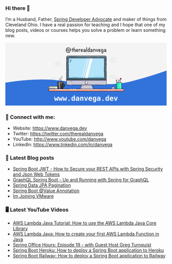 ### Hi there 👋

I’m a Husband, Father, [Spring Developer Advocate](https://tanzu.vmware.com/developer/advocates/) and maker of things from Cleveland Ohio. I have a real passion for teaching and I hope that one of my blog posts, videos or courses helps you solve a problem or learn something new.

![Profile Header](./github_profile_header.png)

### 🤝 Connect with me:

- Website: https://www.danvega.dev
- Twitter: https://twitter.com/therealdanvega
- YouTube: http://www.youtube.com/danvega
- LinkedIn: https://www.linkedin.com/in/danvega

### 📝 Latest Blog posts

<!-- BLOG-POST-LIST:START -->
- [Spring Boot JWT - How to Secure your REST APIs with Spring Security and Json Web Tokens](https://www.danvega.dev/blog/2022/09/06/spring-security-jwt)
- [GraphQL Spring Boot - Up and Running with Spring for GraphQL](https://www.danvega.dev/blog/2022/05/17/spring-for-graphql)
- [Spring Data JPA Pagination](https://www.danvega.dev/blog/2022/05/12/spring-data-jpa-pagination)
- [Spring Boot @Value Annotation](https://www.danvega.dev/blog/2022/05/11/spring-boot-value-annotation)
- [Im Joining VMware](https://www.danvega.dev/blog/2022/01/24/im-joining-vmware)
<!-- BLOG-POST-LIST:END -->

### 🖥 Latest YouTube Videos

<!-- YOUTUBE:START -->
- [AWS Lambda Java Tutorial: How to use the AWS Lambda Java Core Library](https://www.youtube.com/watch?v=kyWllXOGMWQ)
- [AWS Lambda Java: How to create your first AWS Lambda Function in Java](https://www.youtube.com/watch?v=MaHxZEBRcT4)
- [Spring Office Hours: Episode 19 - with Guest Host Greg Turnquist](https://www.youtube.com/watch?v=Mjq9g8hRaoI)
- [Spring Boot Heroku: How to deploy a Spring Boot application to Heroku](https://www.youtube.com/watch?v=lGtTOLKuvqs)
- [Spring Boot Railway: How to deploy a Spring Boot application to Railway](https://www.youtube.com/watch?v=5sVxvF47dcU)
<!-- YOUTUBE:END -->
